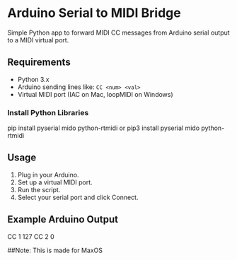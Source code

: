 # Arduino Serial to MIDI Bridge

Simple Python app to forward MIDI CC messages from Arduino serial output to a MIDI virtual port.

## Requirements

- Python 3.x
- Arduino sending lines like: `CC <num> <val>`
- Virtual MIDI port (IAC on Mac, loopMIDI on Windows)

### Install Python Libraries

pip install pyserial mido python-rtmidi
or
pip3 install pyserial mido python-rtmidi

## Usage

1. Plug in your Arduino.
2. Set up a virtual MIDI port.
3. Run the script.
4. Select your serial port and click Connect.

## Example Arduino Output

CC 1 127
CC 2 0





##Note: This is made for MaxOS
